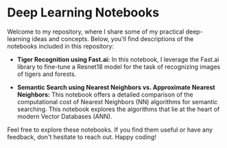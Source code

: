 
# Deep Learning Notebooks

Welcome to my repository, where I share some of my practical deep-learning ideas and concepts. Below, you'll find descriptions of the notebooks included in this repository:

- **Tiger Recognition using Fast.ai:**
  In this notebook, I leverage the Fast.ai library to fine-tune a Resnet18 model for the task of recognizing images of tigers and forests.

- **Semantic Search using Nearest Neighbors vs. Approximate Nearest Neighbors:**
  This notebook offers a detailed comparison of the computational cost of Nearest Neighbors (NN) algorithms for semantic searching. This notebook explores the algorithms that lie at the heart of modern Vector Databases (ANN).

Feel free to explore these notebooks. If you find them useful or have any feedback, don't hesitate to reach out. Happy coding!
